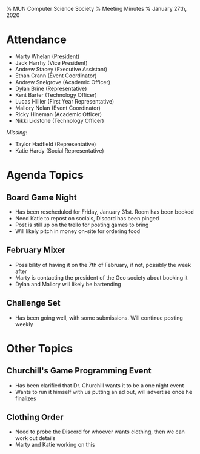 % MUN Computer Science Society
% Meeting Minutes
% January 27th, 2020

# Attendance

* Marty Whelan (President)
* Jack Harrhy (Vice President)
* Andrew Stacey (Executive Assistant)
* Ethan Crann (Event Coordinator)
* Andrew Snelgrove (Academic Officer)
* Dylan Brine (Representative)
* Kent Barter (Technology Officer)
* Lucas Hillier (First Year Representative)
* Mallory Nolan (Event Coordinator)
* Ricky Hineman (Academic Officer)
* Nikki Lidstone (Technology Officer)

_Missing_:
* Taylor Hadfield (Representative)
* Katie Hardy (Social Representative)

# Agenda Topics

## Board Game Night
- Has been rescheduled for Friday, January 31st. Room has been booked
- Need Katie to repost on socials, Discord has been pinged
- Post is still up on the trello for posting games to bring
- Will likely pitch in money on-site for ordering food

## February Mixer
- Possibility of having it on the 7th of February, if not, possibly the week after
- Marty is contacting the president of the Geo society about booking it
- Dylan and Mallory will likely be bartending

## Challenge Set
- Has been going well, with some submissions. Will continue posting weekly


# Other Topics

## Churchill's Game Programming Event
- Has been clarified that Dr. Churchill wants it to be a one night event
- Wants to run it himself with us putting an ad out, will advertise once he finalizes

## Clothing Order
- Need to probe the Discord for whoever wants clothing, then we can work out details
- Marty and Katie working on this
